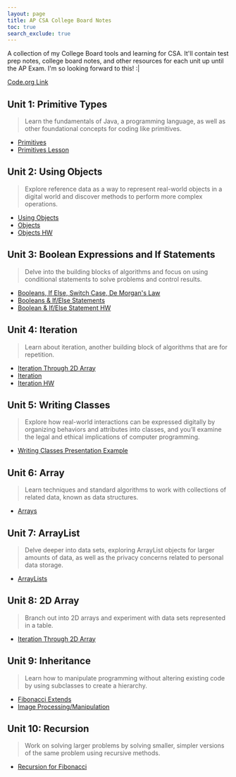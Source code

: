 ```yaml
---
layout: page
title: AP CSA College Board Notes
toc: true
search_exclude: true
---
```


A collection of my College Board tools and learning for CSA. It'll contain test prep notes, college board notes, and other resources for each unit up until the AP Exam. I'm so looking forward to this! :|

[Code.org Link](https://studio.code.org/s/csa1-2022)

## Unit 1: Primitive Types

> Learn the fundamentals of Java, a programming language, as well as other foundational concepts for coding like primitives.

- [Primitives](https://dontran15.github.io/CSAFastPages/java/primitives/2022/08/23/primitives.html)
- [Primitives Lesson](https://dontran15.github.io/CSAFastPages/college%20board/week%208/2022/10/12/primitives-notes.html)

## Unit 2: Using Objects

> Explore reference data as a way to represent real-world objects in a digital world and discover methods to perform more complex operations.

- [Using Objects](https://dontran15.github.io/CSAFastPages/college%20board/java/2022/09/03/oop-and-using-objects.html)
- [Objects](https://dontran15.github.io/CSAFastPages/college%20board/week%208/2022/10/13/objects.html)
- [Objects HW](https://dontran15.github.io/CSAFastPages/college%20board/week%208/2022/10/16/objects-hw.html)

## Unit 3: Boolean Expressions and If Statements

> Delve into the building blocks of algorithms and focus on using conditional statements to solve problems and control results.

- [Booleans, If Else, Switch Case, De Morgan's Law](https://dontran15.github.io/CSAFastPages/pbl/week%203/2022/09/09/if-and-else-statement.html)
- [Booleans & If/Else Statements](https://dontran15.github.io/CSAFastPages/college%20board/week%209/2022/10/18/boolean-and-if-statements.html)
- [Boolean & If/Else Statement HW](https://dontran15.github.io/CSAFastPages/college%20board/week%209/2022/10/23/boolean-and-if-statements-hw.html)

## Unit 4: Iteration

> Learn about iteration, another building block of algorithms that are for repetition.

- [Iteration Through 2D Array](https://dontran15.github.io/CSAFastPages/college%20board/week%204/2022/09/15/iteration-mini-lab.html)
- [Iteration](https://dontran15.github.io/CSAFastPages/college%20board/week%209/2022/10/19/iteration.html)
- [Iteration HW](https://dontran15.github.io/CSAFastPages/college%20board/week%209/2022/10/23/iteration-hw.html)

## Unit 5: Writing Classes

> Explore how real-world interactions can be expressed digitally by organizing behaviors and attributes into classes, and you’ll examine the legal and ethical implications of computer programming.

- [Writing Classes Presentation Example](https://dontran15.github.io/CSAFastPages/college%20board/week%209/2022/10/18/java-test.html)

## Unit 6: Array

> Learn techniques and standard algorithms to work with collections of related data, known as data structures.

- [Arrays](https://dontran15.github.io/CSAFastPages/college%20board/week%2010/2022/10/25/array.html)

## Unit 7: ArrayList

> Delve deeper into data sets, exploring ArrayList objects for larger amounts of data, as well as the privacy concerns related to personal data storage.

- [ArrayLists](https://dontran15.github.io/CSAFastPages/college%20board/pbl/week%207/2022/10/05/arraylists.html)

## Unit 8: 2D Array

> Branch out into 2D arrays and experiment with data sets represented in a table.

- [Iteration Through 2D Array](https://dontran15.github.io/CSAFastPages/college%20board/week%204/2022/09/15/iteration-mini-lab.html)

## Unit 9: Inheritance

> Learn how to manipulate programming without altering existing code by using subclasses to create a hierarchy.

- [Fibonacci Extends](https://dontran15.github.io/CSAFastPages/college%20board/week%205/java/2022/09/22/fibo-extends-data-modeling.html)
- [Image Processing/Manipulation]()

## Unit 10: Recursion

> Work on solving larger problems by solving smaller, simpler versions of the same problem using recursive methods.

- [Recursion for Fibonacci](https://dontran15.github.io/CSAFastPages/college%20board/week%205/java/2022/09/22/fibo-extends-data-modeling.html)
